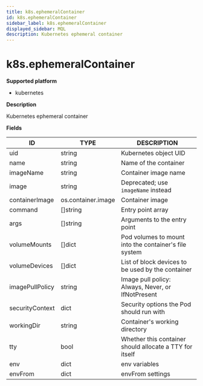 ```yaml
---
title: k8s.ephemeralContainer
id: k8s.ephemeralContainer
sidebar_label: k8s.ephemeralContainer
displayed_sidebar: MQL
description: Kubernetes ephemeral container
---
```


# k8s.ephemeralContainer

**Supported platform**

- kubernetes

**Description**

Kubernetes ephemeral container

**Fields**

| ID              | TYPE               | DESCRIPTION                                             |
| --------------- | ------------------ | ------------------------------------------------------- |
| uid             | string             | Kubernetes object UID                                   |
| name            | string             | Name of the container                                   |
| imageName       | string             | Container image name                                    |
| image           | string             | Deprecated; use `imageName` instead                     |
| containerImage  | os.container.image | Container image                                         |
| command         | &#91;&#93;string   | Entry point array                                       |
| args            | &#91;&#93;string   | Arguments to the entry point                            |
| volumeMounts    | &#91;&#93;dict     | Pod volumes to mount into the container's file system   |
| volumeDevices   | &#91;&#93;dict     | List of block devices to be used by the container       |
| imagePullPolicy | string             | Image pull policy: Always, Never, or IfNotPresent       |
| securityContext | dict               | Security options the Pod should run with                |
| workingDir      | string             | Container's working directory                           |
| tty             | bool               | Whether this container should allocate a TTY for itself |
| env             | dict               | env variables                                           |
| envFrom         | dict               | envFrom settings                                        |

